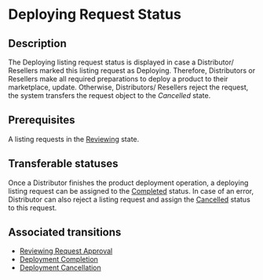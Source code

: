 # Deploying Request Status
## Description
The Deploying listing request status is displayed in case a Distributor/ Resellers marked this listing request as Deploying. Therefore, Distributors or Resellers make all required preparations to deploy a product to their marketplace, update. Otherwise, Distributors/ Resellers reject the request, the system transfers the request object to the *Cancelled* state.
## Prerequisites
A listing requests in the [Reviewing](reviewing.html) state.
## Transferable statuses
Once a Distributor finishes the product deployment operation, a deploying listing request can be assigned to the [Completed](completed.html) status.
In case of an error, Distributor can also reject a listing request and assign the [Cancelled](cancelled.html) status to this request.
## Associated transitions
* [Reviewing Request Approval](t-4-reviewing-deploying.html)
* [Deployment Completion](t-5-deploying-completed.html)
* [Deployment Cancellation](t-6-deploying-cancelled.html)
